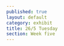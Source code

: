 ```yaml
---
published: true
layout: default
category: exhibit
title: 26/5 Tuesday
section: Week five
---
```


<img src="">
<br><br>
<br><br>
<br><br>
<br><br>
